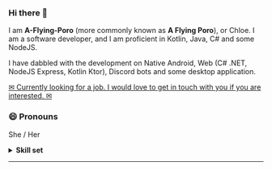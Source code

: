 <!--
**A-Flying-Poro/A-Flying-Poro** is a ✨ _special_ ✨ repository because its `README.md` (this file) appears on your GitHub profile.

Here are some ideas to get you started:

- 🔭 I’m currently working on ...
- 🌱 I’m currently learning ...
- 👯 I’m looking to collaborate on ...
- 🤔 I’m looking for help with ...
- 💬 Ask me about ...
- 📫 How to reach me: ...
- 😄 Pronouns: ...
- ⚡ Fun fact: ...
-->

### Hi there 👋

I am **A-Flying-Poro** (more commonly known as **A Flying Poro**), or Chloe. I am a software developer, and I am proficient in Kotlin, Java, C# and some NodeJS.

I have dabbled with the development on Native Android, Web (C# .NET, NodeJS Express, Kotlin Ktor), Discord bots and some desktop application.

[✉ Currently looking for a job. I would love to get in touch with you if you are interested. ✉](mailto:aflyingporo@pm.me)

### 😄 Pronouns
She / Her

<details>
    <summary><b>Skill set</b></summary>
    Languages:
    <p align="left">
      <img title="Kotlin" alt="Kotlin" width="48px" height="48px" src="https://raw.githubusercontent.com/devicons/devicon/master/icons/kotlin/kotlin-original.svg" />
      <img title="Java" alt="Java" width="48px" height="48px" src="https://raw.githubusercontent.com/devicons/devicon/master/icons/java/java-original.svg" />
      <img title="C#" alt="C#" width="48px" height="48px" src="https://raw.githubusercontent.com/devicons/devicon/master/icons/csharp/csharp-original.svg" />
      <img title="JavaScript" alt="JavaScript" width="48px" height="48px" src="https://raw.githubusercontent.com/devicons/devicon/master/icons/javascript/javascript-original.svg" />
    </p>
    Toolkits & Environments:
    <p align="left">
      <img title="Android" alt="Android" width="48px" height="48px" src="https://raw.githubusercontent.com/devicons/devicon/master/icons/android/android-plain.svg" />
      <img title=".NET Core" alt=".NET Core" width="48px" height="48px" src="https://raw.githubusercontent.com/devicons/devicon/master/icons/dotnetcore/dotnetcore-original.svg" />
    </p>
</details>

---
